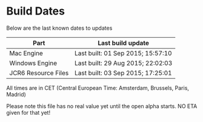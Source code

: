# Build Dates

Below are the last known dates to updates

Part | Last build update
-----|-----
Mac Engine | Last built: 01 Sep 2015; 15:57:10
Windows Engine | Last built: 29 Aug 2015; 22:02:03
JCR6 Resource Files | Last built: 03 Sep 2015; 17:25:01
All times are in CET (Central European Time: Amsterdam, Brussels, Paris, Madrid)


Please note this file has no real value yet until the open alpha starts. NO ETA given for that yet!
